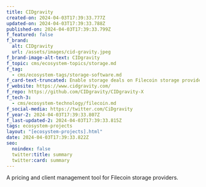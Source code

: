```yaml
---
title: CIDgravity
created-on: 2024-04-03T17:39:33.777Z
updated-on: 2024-04-03T17:39:33.788Z
published-on: 2024-04-03T17:39:33.799Z
f_featured: false
f_brand:
  alt: CIDgravity
  url: /assets/images/cid-gravity.jpeg
f_brand-image-alt-text: CIDgravity
f_topic: cms/ecosystem-topics/storage.md
f_tag:
  - cms/ecosystem-tags/storage-software.md
f_card-text-truncated: Enable storage deals on Filecoin storage providers with tailored pricing.
f_website: https://www.cidgravity.com/
f_repo: https://github.com/CIDgravity/CIDgravity-X
f_tech-3:
  - cms/ecosystem-technology/filecoin.md
f_social-media: https://twitter.com/CiDgravity
f_year-2: 2024-04-03T17:39:33.807Z
f_last-updated-2: 2024-04-03T17:39:33.815Z
tags: ecosystem-projects
layout: "[ecosystem-projects].html"
date: 2024-04-03T17:39:33.822Z
seo:
  noindex: false
  twitter:title: summary
  twitter:card: summary
---
```

A pricing and client management tool for Filecoin storage providers.